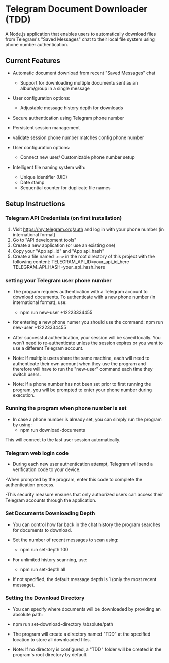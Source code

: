 # Telegram Document Downloader (TDD)

A Node.js application that enables users to automatically download files from Telegram's "Saved Messages" chat to their local file system using phone number authentication.

## Current Features

- Automatic document download from recent "Saved Messages" chat

  - Support for downloading multiple documents sent as an album/group in a single message

- User configuration options:

  - Adjustable message history depth for downloads

- Secure authentication using Telegram phone number
- Persistent session management
- validate session phone number matches config phone number

- User configuration options:

  - Connect new user/ Customizable phone number setup

- Intelligent file naming system with:
  - Unique identifier (UID)
  - Date stamp
  - Sequential counter for duplicate file names

## Setup Instructions

### Telegram API Credentials (on first installation)

1. Visit https://my.telegram.org/auth and log in with your phone number (in international format)
2. Go to "API development tools"
3. Create a new application (or use an existing one)
4. Copy your "App api_id" and "App api_hash"
5. Create a file named `.env` in the root directory of this project with the following content:
   TELEGRAM_API_ID=your_api_id_here
   TELEGRAM_API_HASH=your_api_hash_here

### setting your Telegram user phone number

- The program requires authentication with a Telegram account to download documents.
  To authenticate with a new phone number (in international format), use:

  - npm run new-user +12223334455

- for entering a new phone numer you should use the command:
  npm run new-user +12223334455

- After successful authentication, your session will be saved locally.
  You won't need to re-authenticate unless the session expires or you want to use a different Telegram account.

- Note: If multiple users share the same machine, each will need to authenticate their own account when they use the program and therefore will have to run the "new-user" command each time they switch users.

- Note: If a phone number has not been set prior to first running the program, you will be prompted to enter your phone number during execution.

### Running the program when phone number is set

- In case a phone number is already set, you can simply run the program by using:
  - npm run download-documents

This will connect to the last user session automatically.

### Telegram web login code

- During each new user authentication attempt, Telegram will send a verification code to your device.

-When prompted by the program, enter this code to complete the authentication process.

-This security measure ensures that only authorized users can access their Telegram accounts through the application.

### Set Documents Downloading Depth

- You can control how far back in the chat history the program searches for documents to download.

- Set the number of recent messages to scan using:

  - npm run set-depth 100

- For unlimited history scanning, use:

  - npm run set-depth all

- If not specified, the default message depth is 1 (only the most recent message).

### Setting the Download Directory

- You can specify where documents will be downloaded by providing an absolute path:
- npm run set-download-directory /absolute/path

- The program will create a directory named "TDD" at the specified location to store all downloaded files.

- Note: If no directory is configured, a "TDD" folder will be created in the program's root directory by default.
